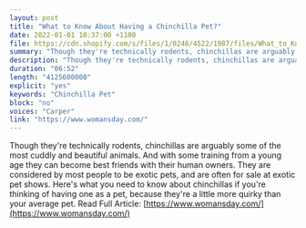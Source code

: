 ```yaml
---
layout: post
title: "What to Know About Having a Chinchilla Pet?"
date: 2022-01-01 10:37:00 +1100
file: https://cdn.shopify.com/s/files/1/0248/4522/1987/files/What_to_Know_About_Having_a_Chinchilla_Pet.mp3?v=1641197165
summary: "Though they're technically rodents, chinchillas are arguably some of the most cuddly and beautiful animals. And with some training from a young age they can become best friends with their human owners. They are considered by most people to be exotic pets, and are often for sale at exotic pet shows. Here's what you need to know about chinchillas if you're thinking of having one as a pet, because they're a little more quirky than your average pet."
description: "Though they're technically rodents, chinchillas are arguably some of the most cuddly and beautiful animals. And with some training from a young age they can become best friends with their human owners. They are considered by most people to be exotic pets, and are often for sale at exotic pet shows. Here's what you need to know about chinchillas if you're thinking of having one as a pet, because they're a little more quirky than your average pet. Read Full Article:<a href='https://www.womansday.com/'>https://www.womansday.com/</a>"
duration: "06:52" 
length: "4125600000"
explicit: "yes" 
keywords: "Chinchilla Pet"
block: "no" 
voices: "Carper"
link: "https://www.womansday.com/"
---
```


Though they're technically rodents, chinchillas are arguably some of the most cuddly and beautiful animals. And with some training from a young age they can become best friends with their human owners. They are considered by most people to be exotic pets, and are often for sale at exotic pet shows. Here's what you need to know about chinchillas if you're thinking of having one as a pet, because they're a little more quirky than your average pet. Read Full Article: [https://www.womansday.com/](https://www.womansday.com/)

